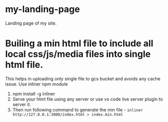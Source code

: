 # my-landing-page
Landing page of my site.

# Builing a min html file to include all local css/js/media files into single html file.
This helps in uploading only single file to gcs bucket and avoids any cache issue.
Use inliner npm module
1. npm install -g inliner
2. Serve your html file using any server or use vs code live server plugin to server it.
3. Then run following command to generate the min file - `inliner http://127.0.0.1:3000/index.html > index.min.html`
